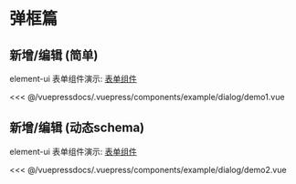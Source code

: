 # 弹框篇

## 新增/编辑 (简单)
element-ui 表单组件演示: [表单组件](https://element.eleme.io/#/zh-CN/component/radio)

<demo-block>
<example-dialog-demo1 slot="source"/>
 <<< @/vuepressdocs/.vuepress/components/example/dialog/demo1.vue
</demo-block>

## 新增/编辑 (动态schema)
element-ui 表单组件演示: [表单组件](https://element.eleme.io/#/zh-CN/component/radio)

<demo-block>
<example-dialog-demo2 slot="source"/>
 <<< @/vuepressdocs/.vuepress/components/example/dialog/demo2.vue
</demo-block>